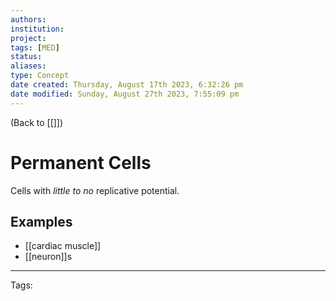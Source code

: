 ```yaml
---
authors: 
institution: 
project: 
tags: [MED]
status: 
aliases: 
type: Concept
date created: Thursday, August 17th 2023, 6:32:26 pm
date modified: Sunday, August 27th 2023, 7:55:09 pm
---
```


(Back to [[]])

# Permanent Cells

Cells with _little to no_ replicative potential.
## Examples
- [[cardiac muscle]]
- [[neuron]]s

---
Tags: